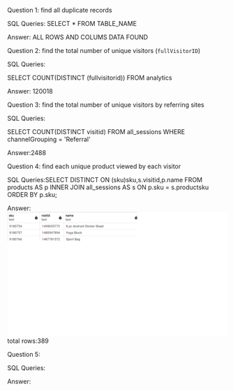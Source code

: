 Question 1: find all duplicate records

SQL Queries: SELECT * FROM TABLE_NAME

Answer: ALL ROWS AND COLUMS DATA FOUND



Question 2: find the total number of unique visitors (`fullVisitorID`)

SQL Queries:

SELECT COUNT(DISTINCT (fullvisitorid))
		FROM analytics 

Answer: 120018



Question 3: find the total number of unique visitors by referring sites

SQL Queries: 

 SELECT COUNT(DISTINCT visitid)
FROM all_sessions
WHERE channelGrouping = 'Referral'



Answer:2488



Question 4: find each unique product viewed by each visitor

SQL Queries:SELECT DISTINCT ON (sku)sku,s.visitid,p.name
           FROM products AS p
         INNER JOIN all_sessions AS s
		 ON p.sku = s.productsku
		 ORDER BY p.sku;
       
Answer:![alt desc](img/que-4.png)
        total rows:389



Question 5: 

SQL Queries:

Answer:
